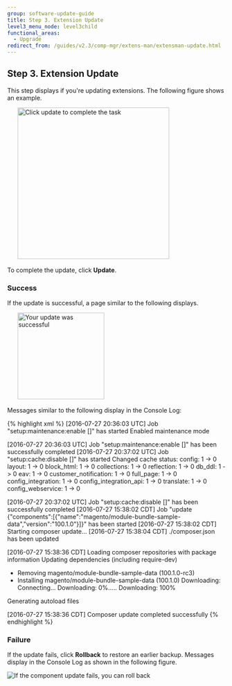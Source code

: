 ```yaml
---
group: software-update-guide
title: Step 3. Extension Update
level3_menu_node: level3child
functional_areas:
  - Upgrade
redirect_from: /guides/v2.3/comp-mgr/extens-man/extensman-update.html
---
```


## Step 3. Extension Update

This step displays if you're updating extensions. The following figure shows an example.

      <img src="{{site.baseurl}}/static/images/extensman_update-step.png" width="350px" alt="Click update to complete the task">

To complete the update, click **Update**. 

### Success

If the update is successful, a page similar to the following displays.

      <img src="{{site.baseurl}}/static/images/extensman_update-success.png" width="200px" alt="Your update was successful">

Messages similar to the following display in the Console Log:

{% highlight xml %}
[2016-07-27 20:36:03 UTC] Job "setup:maintenance:enable \[]" has started
Enabled maintenance mode

[2016-07-27 20:36:03 UTC] Job "setup:maintenance:enable \[]" has been successfully completed
[2016-07-27 20:37:02 UTC] Job "setup:cache:disable \[]" has started
Changed cache status:
config: 1 -> 0
layout: 1 -> 0
block_html: 1 -> 0
collections: 1 -> 0
reflection: 1 -> 0
db_ddl: 1 -> 0
eav: 1 -> 0
customer_notification: 1 -> 0
full_page: 1 -> 0
config_integration: 1 -> 0
config_integration_api: 1 -> 0
translate: 1 -> 0
config_webservice: 1 -> 0

[2016-07-27 20:37:02 UTC] Job "setup:cache:disable \[]" has been successfully completed
[2016-07-27 15:38:02 CDT] Job "update {"components":[{"name":"magento/module-bundle-sample-data","version":"100.1.0"}]}" has been started
[2016-07-27 15:38:02 CDT] Starting composer update...
[2016-07-27 15:38:04 CDT] ./composer.json has been updated

[2016-07-27 15:38:36 CDT] Loading composer repositories with package information
Updating dependencies (including require-dev)

* Removing magento/module-bundle-sample-data (100.1.0-rc3)
* Installing magento/module-bundle-sample-data (100.1.0)
  Downloading: Connecting... Downloading: 0%..... Downloading: 100%

Generating autoload files

[2016-07-27 15:38:36 CDT] Composer update completed successfully
{% endhighlight %}

### Failure

If the update fails, click **Rollback** to restore an earlier backup. Messages display in the Console Log as shown in the following figure.

![If the component update fails, you can roll back]({{site.baseurl}}/static/images/cman_update-fail.png)

